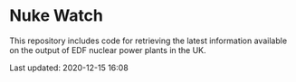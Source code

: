 # Nuke Watch

This repository includes code for retrieving the latest information available on the output of EDF nuclear power plants in the UK.

Last updated: 2020-12-15 16:08